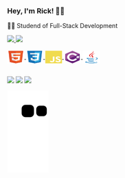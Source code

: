 ### Hey, I'm Rick! 👋🤓

👨‍💻 Studend of Full-Stack Development

<div>
  <a href="https://github.com/RickFernandez">
  <img height="180em" src="https://github-readme-stats.vercel.app/api?username=RickFernandez&show_icons=true&theme=github_dark&include_all_commits=true&count_private=true"/>
  <img height="180em" src="https://github-readme-stats.vercel.app/api/top-langs/?username=RickFernandez&layout=compact&langs_count=7&theme=github_dark"/>
</div>
  
<div style="display: inline_block"><br>
  <img align="center" alt="Rick-HTML" height="30" width="40" src="https://raw.githubusercontent.com/devicons/devicon/master/icons/html5/html5-original.svg">
  <img align="center" alt="Rick-CSS" height="30" width="40" src="https://raw.githubusercontent.com/devicons/devicon/master/icons/css3/css3-original.svg">
  <img align="center" alt="Rick-Js" height="30" width="40" src="https://raw.githubusercontent.com/devicons/devicon/master/icons/javascript/javascript-plain.svg">
  <img align="center" alt="Rick-CSharp" height="30" width="40" src="https://raw.githubusercontent.com/devicons/devicon/master/icons/csharp/csharp-original.svg">
  <img align="center" alt="Rick-Java" height="30" width="40" src="https://raw.githubusercontent.com/devicons/devicon/master/icons/java/java-original.svg">
  
  ##
  
  <div>
 
  <a href="https://www.instagram.com/coding.rick" target="_blank"><img src="https://img.shields.io/badge/-Instagram-%23E4405F?style=for-the-badge&logo=instagram&logoColor=white" target="_blank"></a>
  <a href = "mailto:rickfernandez03@gmail.com"><img src="https://img.shields.io/badge/-Gmail-%23333?style=for-the-badge&logo=gmail&logoColor=white" target="_blank"></a>
  <a href="https://www.linkedin.com/in/henrique-fernandez-bb3751212/" target="_blank"><img src="https://img.shields.io/badge/-LinkedIn-%230077B5?style=for-the-badge&logo=linkedin&logoColor=white" target="_blank"></a> 
  
  ![Snake animation](https://github.com/RickFernandez/RickFernandez/blob/output/github-contribution-grid-snake.svg)

  </div>
